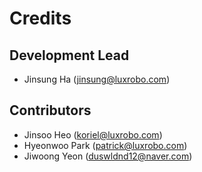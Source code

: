 Credits
=======

Development Lead
----------------
-   Jinsung Ha (jinsung@luxrobo.com)

Contributors
------------
-   Jinsoo Heo (koriel@luxrobo.com)
-   Hyeonwoo Park (patrick@luxrobo.com)
-   Jiwoong Yeon (duswldnd12@naver.com)

